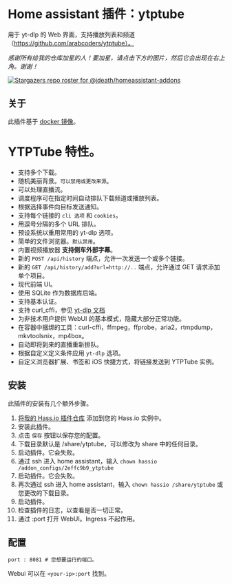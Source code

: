 # Home assistant 插件：ytptube

用于 yt-dlp 的 Web 界面，支持播放列表和频道（https://github.com/arabcoders/ytptube）。

_感谢所有给我的仓库加星的人！要加星，请点击下方的图片，然后它会出现在右上角。谢谢！_

[![Stargazers repo roster for @jdeath/homeassistant-addons](https://reporoster.com/stars/jdeath/homeassistant-addons)](https://github.com/jdeath/homeassistant-addons/stargazers)

## 关于

此插件基于 [docker 镜像](https://github.com/arabcoders/ytptube)。

# YTPTube 特性。

* 支持多个下载。
* 随机美丽背景。`可以禁用或更改来源`。
* 可以处理直播流。
* 调度程序可在指定时间自动排队下载频道或播放列表。
* 根据选择事件向目标发送通知。
* 支持每个链接的 `cli 选项` 和 `cookies`。
* 用逗号分隔的多个 URL 排队。
* 预设系统以重用常用的 yt-dlp 选项。
* 简单的文件浏览器。`默认禁用`。
* 内置视频播放器 **支持侧车外部字幕**。
* 新的 `POST /api/history` 端点，允许一次发送一个或多个链接。
* 新的 `GET /api/history/add?url=http://..` 端点，允许通过 GET 请求添加单个项目。
* 现代前端 UI。
* 使用 SQLite 作为数据库后端。
* 支持基本认证。
* 支持 curl_cffi，参见 [yt-dlp 文档](https://github.com/yt-dlp/yt-dlp?tab=readme-ov-file#impersonation)
* 为非技术用户提供 WebUI 的基本模式，隐藏大部分正常功能。
* 在容器中捆绑的工具：curl-cffi，ffmpeg，ffprobe，aria2，rtmpdump，mkvtoolsnix，mp4box。
* 自动即将到来的直播重新排队。
* 根据自定义定义条件应用 `yt-dlp` 选项。
* 自定义浏览器扩展、书签和 iOS 快捷方式，将链接发送到 YTPTube 实例。

## 安装

此插件的安装有几个额外步骤。

1. [将我的 Hass.io 插件仓库][repository] 添加到您的 Hass.io 实例中。
1. 安装此插件。
1. 点击 `保存` 按钮以保存您的配置。
1. 下载目录默认是 /share/ytptube，可以修改为 share 中的任何目录。
1. 启动插件。它会失败。
1. 通过 ssh 进入 home assistant，输入 `chown hassio /addon_configs/2effc9b9_ytptube`
1. 启动插件。它会失败。
1. 再次通过 ssh 进入 home assistant，输入 `chown hassio /share/ytptube` 或您更改的下载目录。
1. 启动插件。
1. 检查插件的日志，以查看是否一切正常。
1. 通过 <your-ip>:port 打开 WebUI。Ingress 不起作用。

## 配置

```
port : 8081 # 您想要运行的端口。
```

Webui 可以在 `<your-ip>:port` 找到。

[repository]: https://github.com/jdeath/homeassistant-addons